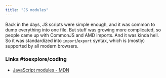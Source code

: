 ```yaml
---
title: "JS modules"
---
```


Back in the days, JS scripts were simple enough, and it was common to dump everything into one file. But stuff was growing more complicated, so people came up with CommonJS and AMD imports. And it was kinda hell. So it was standardized into `import`/`export` syntax, which is (mostly) supported by all modern browsers.

### Links #toexplore/coding 
- [JavaScript modules - MDN](https://developer.mozilla.org/en-US/docs/Web/JavaScript/Guide/Modules)

